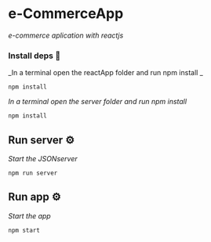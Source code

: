 # e-CommerceApp

_e-commerce aplication with reactjs_


### Install deps 🔧

_In a terminal open the reactApp folder and run npm install _


```
npm install
```

_In a terminal open the server folder and run npm install_

```
npm install
```

## Run server ⚙️

_Start the JSONserver_
```
npm run server
```
## Run app ⚙️

_Start the app_
```
npm start
```
